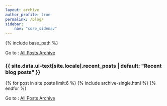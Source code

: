 ```yaml
---
layout: archive
author_profile: true
permalink: /blog/
sidebar:
    nav: "core_sidenav"
---
```


{% include base_path %}

Go to : [All Posts Archive](/blog_archive)

<h3 class="archive__subtitle">{{ site.data.ui-text[site.locale].recent_posts | default: "Recent blog posts" }}</h3>

{% for post in site.posts limit:6 %}
  {% include archive-single.html %}
{% endfor %}

Go to : [All Posts Archive](/blog_archive)
